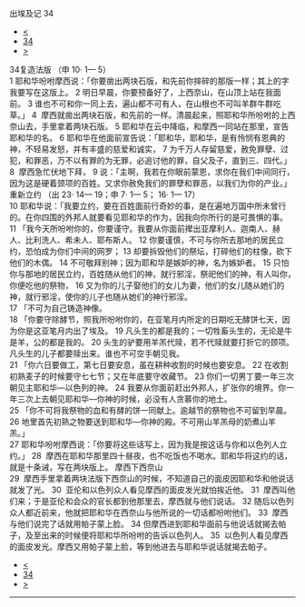 ﻿





 出埃及记 34




* [<](bible/EXO33.md)
* [34](bible/EXO.md)
* [>](bible/EXO35.md)



 
34复造法版 （申 10· 1— 5）  
1 耶和华吩咐摩西说：「你要凿出两块石版，和先前你摔碎的那版一样；其上的字我要写在这版上。 
2 明日早晨，你要预备好了，上西奈山，在山顶上站在我面前。 
3 谁也不可和你一同上去，遍山都不可有人，在山根也不可叫羊群牛群吃草。」 
4  摩西就凿出两块石版，和先前的一样。清晨起来，照耶和华所吩咐的上西奈山去，手里拿着两块石版。 
5 耶和华在云中降临，和摩西一同站在那里，宣告耶和华的名。 
6 耶和华在他面前宣告说：「耶和华，耶和华，是有怜悯有恩典的神，不轻易发怒，并有丰盛的慈爱和诚实， 
7 为千万人存留慈爱，赦免罪孽、过犯，和罪恶，万不以有罪的为无罪，必追讨他的罪，自父及子，直到三、四代。」 
8  摩西急忙伏地下拜， 
9 说：「主啊，我若在你眼前蒙恩，求你在我们中间同行，因为这是硬着颈项的百姓。又求你赦免我们的罪孽和罪恶，以我们为你的产业。」 重新立约 （出 23· 14— 19；申 7· 1— 5； 16· 1— 17）  
10 耶和华说：「我要立约，要在百姓面前行奇妙的事，是在遍地万国中所未曾行的。在你四围的外邦人就要看见耶和华的作为，因我向你所行的是可畏惧的事。  
11 「我今天所吩咐你的，你要谨守。我要从你面前撵出亚摩利人、迦南人、赫人、比利洗人、希未人、耶布斯人。 
12 你要谨慎，不可与你所去那地的居民立约，恐怕成为你们中间的网罗； 
13 却要拆毁他们的祭坛，打碎他们的柱像，砍下他们的木偶。 
14 不可敬拜别神；因为耶和华是嫉妒的神，名为嫉妒者。 
15 只怕你与那地的居民立约，百姓随从他们的神，就行邪淫，祭祀他们的神，有人叫你，你便吃他的祭物， 
16 又为你的儿子娶他们的女儿为妻，他们的女儿随从她们的神，就行邪淫，使你的儿子也随从她们的神行邪淫。  
17 「不可为自己铸造神像。  
18 「你要守除酵节，照我所吩咐你的，在亚笔月内所定的日期吃无酵饼七天，因为你是这亚笔月内出了埃及。 
19 凡头生的都是我的；一切牲畜头生的，无论是牛是羊，公的都是我的。 
20 头生的驴要用羊羔代赎，若不代赎就要打折它的颈项。凡头生的儿子都要赎出来。谁也不可空手朝见我。  
21 「你六日要做工，第七日要安息，虽在耕种收割的时候也要安息。 
22 在收割初熟麦子的时候要守七七节；又在年底要守收藏节。 
23 你们一切男丁要一年三次朝见主耶和华—以色列的神。 
24 我要从你面前赶出外邦人，扩张你的境界。你一年三次上去朝见耶和华—你神的时候，必没有人贪慕你的地土。  
25 「你不可将我祭物的血和有酵的饼一同献上。逾越节的祭物也不可留到早晨。 
26 地里首先初熟之物要送到耶和华—你神的殿。不可用山羊羔母的奶煮山羊羔。」  
27 耶和华吩咐摩西说：「你要将这些话写上，因为我是按这话与你和以色列人立约。」 
28  摩西在耶和华那里四十昼夜，也不吃饭也不喝水。耶和华将这约的话，就是十条诫，写在两块版上。 摩西下西奈山  
29  摩西手里拿着两块法版下西奈山的时候，不知道自己的面皮因耶和华和他说话就发了光。 
30  亚伦和以色列众人看见摩西的面皮发光就怕挨近他。 
31  摩西叫他们来；于是亚伦和会众的官长都到他那里去，摩西就与他们说话。 
32 随后以色列众人都近前来，他就把耶和华在西奈山与他所说的一切话都吩咐他们。 
33  摩西与他们说完了话就用帕子蒙上脸。 
34 但摩西进到耶和华面前与他说话就揭去帕子，及至出来的时候便将耶和华所吩咐的告诉以色列人。 
35  以色列人看见摩西的面皮发光。摩西又用帕子蒙上脸，等到他进去与耶和华说话就揭去帕子。 
* [<](bible/EXO33.md)
* [34](bible/EXO.md)
* [>](bible/EXO35.md)





---









